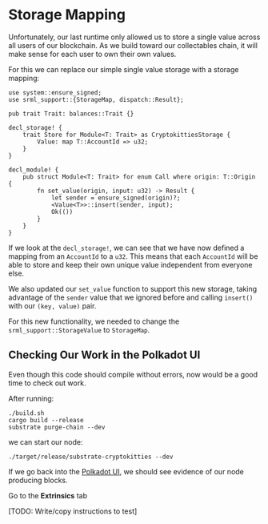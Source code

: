 Storage Mapping
===

Unfortunately, our last runtime only allowed us to store a single value across all users of our blockchain. As we build toward our collectables chain, it will make sense for each user to own their own values.

For this we can replace our simple single value storage with a storage mapping:

```
use system::ensure_signed;
use srml_support::{StorageMap, dispatch::Result};

pub trait Trait: balances::Trait {}

decl_storage! {
    trait Store for Module<T: Trait> as CryptokittiesStorage {
        Value: map T::AccountId => u32;
    }
}

decl_module! {
    pub struct Module<T: Trait> for enum Call where origin: T::Origin {
        fn set_value(origin, input: u32) -> Result {
            let sender = ensure_signed(origin)?;
            <Value<T>>::insert(sender, input);
            Ok(())
        }
    }
}
```

If we look at the `decl_storage!`, we can see that we have now defined a mapping from an `AccountId` to a `u32`. This means that each `AccountId` will be able to store and keep their own unique value independent from everyone else.

We also updated our `set_value` function to support this new storage, taking advantage of the `sender` value that we ignored before and calling `insert()` with our `(key, value)` pair.

For this new functionality, we needed to change the `srml_support::StorageValue` to `StorageMap`.

## Checking Our Work in the Polkadot UI

Even though this code should compile without errors, now would be a good time to check out work.

After running:

```
./build.sh
cargo build --release
substrate purge-chain --dev
```

we can start our node:

```
./target/release/substrate-cryptokitties --dev
```

If we go back into the [Polkadot UI](https://polkadot.js.org/apps), we should see evidence of our node producing blocks.

Go to the **Extrinsics** tab

[TODO: Write/copy instructions to test]